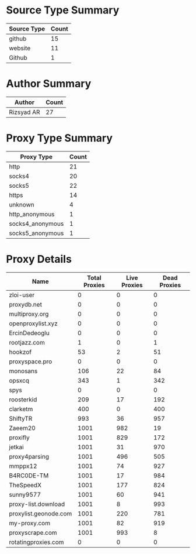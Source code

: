# Source Type Summary

| Source Type | Count |
|-------------|-------|
| github | 15 |
| website | 11 |
| Github | 1 |


# Author Summary

| Author | Count |
|--------|-------|
| Rizsyad AR | 27 |


# Proxy Type Summary

| Proxy Type | Count |
|------------|-------|
| http | 21 |
| socks4 | 20 |
| socks5 | 22 |
| https | 14 |
| unknown | 4 |
| http_anonymous | 1 |
| socks4_anonymous | 1 |
| socks5_anonymous | 1 |


# Proxy Details

| Name | Total Proxies | Live Proxies | Dead Proxies |
|------|---------------|--------------|---------------|
| zloi-user | 0 | 0 | 0 |
| proxydb.net | 0 | 0 | 0 |
| multiproxy.org | 0 | 0 | 0 |
| openproxylist.xyz | 0 | 0 | 0 |
| ErcinDedeoglu | 0 | 0 | 0 |
| rootjazz.com | 1 | 0 | 1 |
| hookzof | 53 | 2 | 51 |
| proxyspace.pro | 0 | 0 | 0 |
| monosans | 106 | 22 | 84 |
| opsxcq | 343 | 1 | 342 |
| spys | 0 | 0 | 0 |
| roosterkid | 209 | 17 | 192 |
| clarketm | 400 | 0 | 400 |
| ShiftyTR | 993 | 36 | 957 |
| Zaeem20 | 1001 | 982 | 19 |
| proxifly | 1001 | 829 | 172 |
| jetkai | 1001 | 31 | 970 |
| proxy4parsing | 1001 | 496 | 505 |
| mmppx12 | 1001 | 74 | 927 |
| B4RC0DE-TM | 1001 | 17 | 984 |
| TheSpeedX | 1001 | 177 | 824 |
| sunny9577 | 1001 | 60 | 941 |
| proxy-list.download | 1001 | 8 | 993 |
| proxylist.geonode.com | 1001 | 220 | 781 |
| my-proxy.com | 1001 | 82 | 919 |
| proxyscrape.com | 1001 | 993 | 8 |
| rotatingproxies.com | 0 | 0 | 0 |
